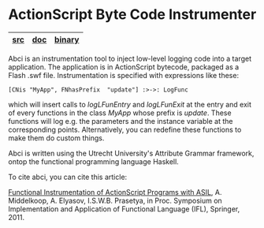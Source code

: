 # ActionScript Byte Code Instrumenter #

| [src](https://googledrive.com/host/0B1lIbYI9LkEJTEFzc0d6UXNWVjg/1.0/source/abci_v1_source.7z) | [doc](https://googledrive.com/host/0B1lIbYI9LkEJTEFzc0d6UXNWVjg/1.0/docs/index.html) | [binary](https://googledrive.com/host/0B1lIbYI9LkEJTEFzc0d6UXNWVjg/1.0/binaries) |
|:----------------------------------------------------------------------------------------------|:-------------------------------------------------------------------------------------|:---------------------------------------------------------------------------------|


Abci is an instrumentation tool to inject low-level logging code into a target application. The application is in ActionScript bytecode, packaged as a Flash .swf file. Instrumentation is specified with expressions like these:

```
[CNis "MyApp", FNhasPrefix  "update"] :>->: LogFunc
```

which will insert calls to _logLFunEntry_  and _logLFunExit_ at the entry and exit of every functions in the class _MyApp_ whose prefix is _update_. These functions will log e.g. the parameters and the instance variable at the corresponding points. Alternatively, you can redefine these functions to make them do custom things.

Abci is written using the Utrecht University's Attribute Grammar framework, ontop the functional programming language Haskell.

To cite abci, you can cite this article:

[Functional Instrumentation of ActionScript Programs with ASIL](http://dx.doi.org/10.1007/978-3-642-34407-7_1), A. Middelkoop, A. Elyasov, I.S.W.B. Prasetya, in Proc. Symposium on Implementation and Application of Functional Language (IFL), Springer, 2011.
